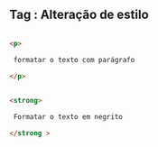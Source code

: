 ## Tag : Alteração de estilo 

```html 

<p> 

 formatar o texto com parágrafo 
 
</p> 


```

```html 

<strong>

 Formatar o texto em negrito 

</strong >

```



